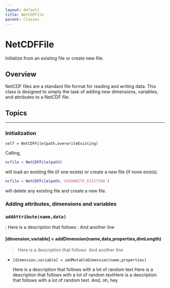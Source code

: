 ```yaml
---
layout: default
title: NetCDFFile
parent: Classes
---
```

#  NetCDFFile

Initialize from an existing file or create new file.

## Overview

NetCDF files are a standard file format for reading and writing data. This class is designed to simply the task of adding new dimensions, variables, and attributes to a NetCDF file.


## Topics

---

### Initialization

`self = NetCDFFile(path,overwriteExisting)`

Calling,
```matlab
ncfile = NetCDFFile(path)
```
will load an existing file (if one exists) or create a new file (if none exists).
```matlab
ncfile = NetCDFFile(path,'OVERWRITE_EXISTING')
```
will delete any existing file and create a new file.

### Adding attributes, dimensions and variables

### `addAttribute(name,data)`
: Here is a description that follows
: And another line

#### [dimension,variable] = addDimension(name,data,properties,dimLength)
> Here is a description that follows
 And another line

* `[dimension,variable] = addMutableDimension(name,properties)`

  Here is a description that follows with a lot of random text Here is a description that follows with a lot of random textHere is a description that follows with a lot of random text. And, oh, hey


